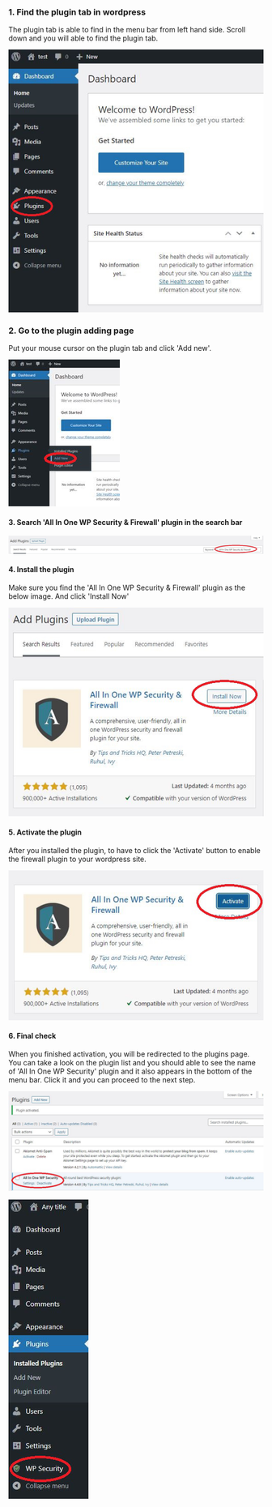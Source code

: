 
### 1. Find the plugin tab in wordpress

The plugin tab is able to find in the menu bar from left hand side.
Scroll down and you will able to find the plugin tab.

![Image](./assets/step3/fw3-1.png)

### 2. Go to the plugin adding page

Put your mouse cursor on the plugin tab and click 'Add new'. 

![Image](./assets/step3/fw3-2.png)

#### 3. Search 'All In One WP Security & Firewall' plugin in the search bar

![Image](./assets/step3/fw3-3.png)

#### 4. Install the plugin

Make sure you find the 'All In One WP Security & Firewall' plugin as the below image. And click 'Install Now'

![Image](./assets/step3/fw3-4.png)

#### 5. Activate the plugin 

After you installed the plugin, to have to click the 'Activate' button to enable the firewall plugin to your wordpress site.

![Image](./assets/step3/fw3-5.png)


#### 6. Final check

When you finished activation, you will be redirected to the plugins page. You can take a look on the plugin list and you should able to see the name of 'All In One WP Security' plugin and it also appears in the bottom of the menu bar. Click it and you can proceed to the next step.

![Image](./assets/step3/fw3-6.png)

![Image](./assets/step3/fw3-7.png)
